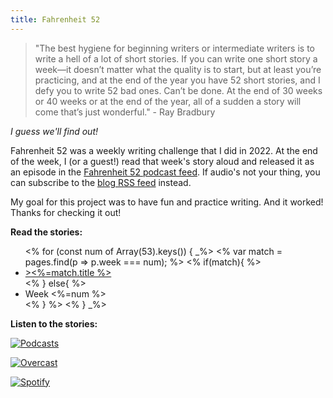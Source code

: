 ```yaml
---
title: Fahrenheit 52
---
```


> "The best hygiene for beginning writers or intermediate writers is to write a hell of a lot of short stories. If you can write one short story a week—it doesn’t matter what the quality is to start, but at least you’re practicing, and at the end of the year you have 52 short stories, and I defy you to write 52 bad ones. Can’t be done. At the end of 30 weeks or 40 weeks or at the end of the year, all of a sudden a story will come that’s just wonderful." - Ray Bradbury

*I guess we'll find out!*

Fahrenheit 52 was a weekly writing challenge that I did in 2022. At the end of the week, I (or a guest!) read that week's story aloud and released it as an episode in the [Fahrenheit 52 podcast feed](/podcast.xml). If audio's not your thing, you can subscribe to the [blog RSS feed](/rss.xml) instead. 

My goal for this project was to have fun and practice writing. And it worked! Thanks for checking it out!

**Read the stories:**

<ul>
<% for (const num of Array(53).keys()) { _%>
<% var match = pages.find(p => p.week === num); %>
<% if(match){ %>
<li><a href=<%=pathTo(match) %>><%=match.title %></a></li>
<% } else{ %>  
<li>Week <%=num %></li>
<% } %>
<% } _%>
</ul>

**Listen to the stories:**

<div class="podcasts">

[![Podcasts](podcasts.svg)](https://podcasts.apple.com/us/podcast/fahrenheit-52/id1600947555)

[![Overcast](overcast.svg)](https://overcast.fm/itunes1600947555)

[![Spotify](spotify.png)](https://open.spotify.com/show/0CatFy1udJkcp8OkwwXp4b)
</div>
